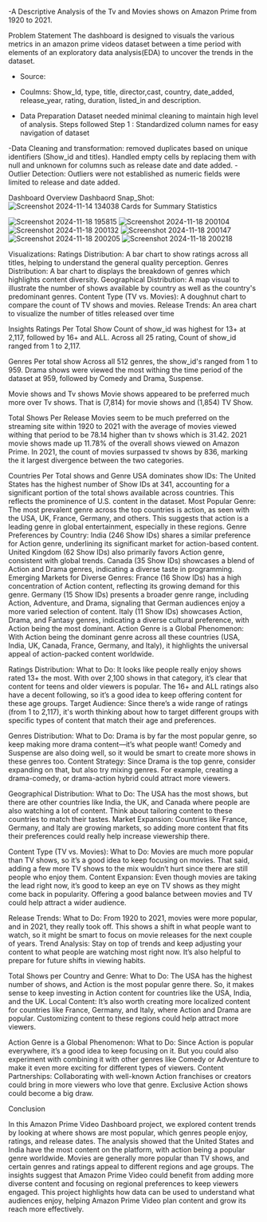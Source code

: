 -A Descriptive Analysis of the Tv and Movies shows on Amazon Prime from 1920 to 2021.

Problem Statement
The dashboard is designed to visuals the various metrics in an amazon prime videos dataset between a time period with elements of an exploratory data analysis(EDA) to uncover the trends in the dataset.

- Source:
- Coulmns:
   Show_Id, type, title, director,cast, country, date_added, release_year, rating, duration, listed_in and description.

- Data Preparation
Dataset needed minimal cleaning to maintain high level of analysis.
Steps followed
Step 1 : Standardized column names for easy navigation of dataset

-Data Cleaning and transformation: removed duplicates based on unique identifiers (Show_id and titles). 
 Handled empty cells by replacing them with null and unknown for columns such as release date and date added.
-Outlier Detection: 
 Outliers were not established as numeric fields were limited to release and date added.

Dashboard Overview
Dashbaord Snap_Shot:![Screenshot 2024-11-14 134038](https://github.com/user-attachments/assets/1deb5004-8430-42b0-91c3-3141d15f54cf)
Cards for Summary Statistics

 ![Screenshot 2024-11-18 195815](https://github.com/user-attachments/assets/790435f9-5933-4a74-9a68-dfa02ed5ad6d)
 ![Screenshot 2024-11-18 200104](https://github.com/user-attachments/assets/f7b38f8d-42a6-431a-af5e-a5d78d16287b)
 ![Screenshot 2024-11-18 200132](https://github.com/user-attachments/assets/50b68233-9cf9-4e99-88f4-028c1305d211)
 ![Screenshot 2024-11-18 200147](https://github.com/user-attachments/assets/21c7a6b2-a776-4496-9f25-c1bbd5a24dc3)
 ![Screenshot 2024-11-18 200205](https://github.com/user-attachments/assets/e122fcf5-ea84-4cbc-be6a-51642945aeeb)
 ![Screenshot 2024-11-18 200218](https://github.com/user-attachments/assets/1dc868fa-3fa6-4dac-b02b-7e241d688579)
 
Visualizations:
Ratings Distribution: A bar chart to show ratings across all titles, helping to understand the general quality perception.
Genres Distribution: A bar chart to displays the breakdown of genres which highlights content diversity.
Geographical Distribution: A map visual to illustrate the number of shows available by country as well as the country's predominant genres.
Content Type (TV vs. Movies): A doughnut chart to compare the count of TV shows and movies.
Release Trends: An area chart to visualize the number of titles released over time

Insights
Ratings Per Total Show
Count of show_id was highest for 13+ at 2,117, followed by 16+ and ALL.
﻿﻿Across all 25 rating, Count of show_id ranged from 1 to 2,117.﻿﻿

Genres Per total show
﻿Across all 512 genres, the show_id's ranged from 1 to 959.
Drama shows were viewed the most withing the time period of the dataset at 959, followed by Comedy and Drama, Suspense.﻿﻿

Movie shows and Tv shows
﻿Movie shows appeared to be preferred much more over Tv shows. That is (7,814) for movie shows and (1,854) TV Show.

Total Shows Per Release
Movies seem to be much preferred on the streaming site within 1920 to 2021 with the average of movies viewed withing that period to be 78.14 higher than tv shows which is 31.42.
﻿2021 movie shows made up 11.78% of the overall shows viewed on Amazon Prime. 
In 2021, the count of movies surpassed tv shows by 836, marking the it largest divergence between the two categories.

Countries Per Total shows and Genre
USA dominates show IDs:
The United States has the highest number of Show IDs at 341, accounting for a significant portion of the total shows available across countries. This reflects the prominence of U.S. content in the dataset.
Most Popular Genre:
The most prevalent genre across the top countries is action, as seen with the USA, UK, France, Germany, and others. This suggests that action is a leading genre in global entertainment, especially in these regions.
Genre Preferences by Country:
India (246 Show IDs) shares a similar preference for Action genre, underlining its significant market for action-based content.
United Kingdom (62 Show IDs) also primarily favors Action genre, consistent with global trends.
Canada (35 Show IDs) showcases a blend of Action and Drama genres, indicating a diverse taste in programming.
Emerging Markets for Diverse Genres:
France (16 Show IDs) has a high concentration of Action content, reflecting its growing demand for this genre.
Germany (15 Show IDs) presents a broader genre range, including Action, Adventure, and Drama, signaling that German audiences enjoy a more varied selection of content.
Italy (11 Show IDs) showcases Action, Drama, and Fantasy genres, indicating a diverse cultural preference, with Action being the most dominant.
Action Genre is a Global Phenomenon:
With Action being the dominant genre across all these countries (USA, India, UK, Canada, France, Germany, and Italy), it highlights the universal appeal of action-packed content worldwide.

﻿Ratings Distribution:
What to Do: It looks like people really enjoy shows rated 13+ the most. With over 2,100 shows in that category, it’s clear that content for teens and older viewers is popular. The 16+ and ALL ratings also have a decent following, so it’s a good idea to keep offering content for these age groups.
Target Audience: Since there’s a wide range of ratings (from 1 to 2,117), it's worth thinking about how to target different groups with specific types of content that match their age and preferences.

Genres Distribution:
What to Do: Drama is by far the most popular genre, so keep making more drama content—it’s what people want! Comedy and Suspense are also doing well, so it would be smart to create more shows in these genres too.
Content Strategy: Since Drama is the top genre, consider expanding on that, but also try mixing genres. For example, creating a drama-comedy, or drama-action hybrid could attract more viewers.

Geographical Distribution:
What to Do: The USA has the most shows, but there are other countries like India, the UK, and Canada where people are also watching a lot of content. Think about tailoring content to these countries to match their tastes.
Market Expansion: Countries like France, Germany, and Italy are growing markets, so adding more content that fits their preferences could really help increase viewership there.

Content Type (TV vs. Movies):
What to Do: Movies are much more popular than TV shows, so it’s a good idea to keep focusing on movies. That said, adding a few more TV shows to the mix wouldn’t hurt since there are still people who enjoy them.
Content Expansion: Even though movies are taking the lead right now, it’s good to keep an eye on TV shows as they might come back in popularity. Offering a good balance between movies and TV could help attract a wider audience.

Release Trends:
What to Do: From 1920 to 2021, movies were more popular, and in 2021, they really took off. This shows a shift in what people want to watch, so it might be smart to focus on movie releases for the next couple of years.
Trend Analysis: Stay on top of trends and keep adjusting your content to what people are watching most right now. It’s also helpful to prepare for future shifts in viewing habits.

Total Shows per Country and Genre:
What to Do: The USA has the highest number of shows, and Action is the most popular genre there. So, it makes sense to keep investing in Action content for countries like the USA, India, and the UK.
Local Content: It’s also worth creating more localized content for countries like France, Germany, and Italy, where Action and Drama are popular. Customizing content to these regions could help attract more viewers.

Action Genre is a Global Phenomenon:
What to Do: Since Action is popular everywhere, it’s a good idea to keep focusing on it. But you could also experiment with combining it with other genres like Comedy or Adventure to make it even more exciting for different types of viewers.
Content Partnerships: Collaborating with well-known Action franchises or creators could bring in more viewers who love that genre. Exclusive Action shows could become a big draw.

Conclusion

In this Amazon Prime Video Dashboard project, we explored content trends by looking at where shows are most popular, which genres people enjoy, ratings, and release dates. The analysis showed that the United States and India have the most content on the platform, with action being a popular genre worldwide. Movies are generally more popular than TV shows, and certain genres and ratings appeal to different regions and age groups. The insights suggest that Amazon Prime Video could benefit from adding more diverse content and focusing on regional preferences to keep viewers engaged. This project highlights how data can be used to understand what audiences enjoy, helping Amazon Prime Video plan content and grow its reach more effectively.
